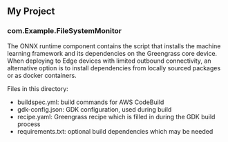 ## My Project

### com.Example.FileSystemMonitor

The ONNX runtime component contains the script that installs the machine learning framework and its dependencies on the Greengrass core device. When deploying to Edge devices with limited outbound connectivity, an alternative option is to install dependencies from locally sourced packages or as docker containers.

Files in this directory:

- buildspec.yml: build commands for AWS CodeBuild
- gdk-config.json: GDK configuration, used during build
- recipe.yaml: Greengrass recipe which is filled in during the GDK build process
- requirements.txt: optional build dependencies which may be needed
